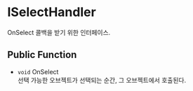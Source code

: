 # ISelectHandler
OnSelect 콜백을 받기 위한 인터페이스.

## Public Function
- `void` OnSelect  
    선택 가능한 오브젝트가 선택되는 순간, 그 오브젝트에서 호출된다.